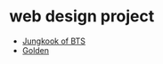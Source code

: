 # web design project

<ul>
  <li><a href="Jungkook.html/index.html" target="_blank">Jungkook of BTS</a></li>

  <li><a href="index.html/index.html" target="_blank">Golden</a></li>
</ul>